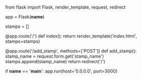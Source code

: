 from flask import Flask, render_template, request, redirect

app = Flask(__name__)

stamps = []

@app.route('/')
def index():
    return render_template('index.html', stamps=stamps)

@app.route('/add_stamp', methods=['POST'])
def add_stamp():
    stamp_name = request.form.get('stamp_name')
    stamps.append(stamp_name)
    return redirect('/')

if __name__ == '__main__':
    app.run(host='0.0.0.0', port=3000)

